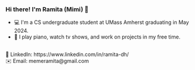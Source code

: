 ### Hi there! I'm Ramita (Mimi) 👋

<!--
**mimiramita/mimiramita** is a ✨ _special_ ✨ repository because its `README.md` (this file) appears on your GitHub profile.

Here are some ideas to get you started:

- 🔭 I’m currently working on ...
- 🌱 I’m currently learning ...
- 👯 I’m looking to collaborate on ...
- 🤔 I’m looking for help with ...
- 💬 Ask me about ...
- 📫 How to reach me: ...
- 😄 Pronouns: ...
- ⚡ Fun fact: ...
-->
- 💻 I'm a CS undergraduate student at UMass Amherst graduating in May 2024. <br />
- 🎹 I play piano, watch tv shows, and work on projects in my free time. <br />
<br />
🔗 LinkedIn: https://www.linkedin.com/in/ramita-dh/ <br />
✉️ Email: memeramita@gmail.com

